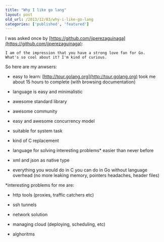 ```yaml
---
title: "Why I like go lang"
layout: post
old_url: /2013/12/03/why-i-like-go-lang
categories: ['published', 'featured']
---
```


I was asked once by [https://github.com/jjperezaguinaga](https://github.com/jjperezaguinaga):
```
I am of the impression that you have a strong love fan for Go.
What's so cool about it? I'm kind of curious.
```

So here are my anwsers:

* easy to learn: [http://tour.golang.org](http://tour.golang.org) took me about 15 hours to complete (with browsing documentation)

* language is easy and minimalistic

* awesome standard library

* awesome community

* easy and awesome concurrency model

* suitable for system task

* kind of C replacement

* language for solving interesting problems* easier than never before

* xml and json as native type

* everything you would do in C you can do in Go without language overhead (no more leaking memory, pointers headaches, header files)

*interesting problems for me are:

* http tools (proxies, traffic catchers etc)

* ssh tunnels

* network solution

* managing cloud (deploying, scheduling, etc)

* alghoritms
